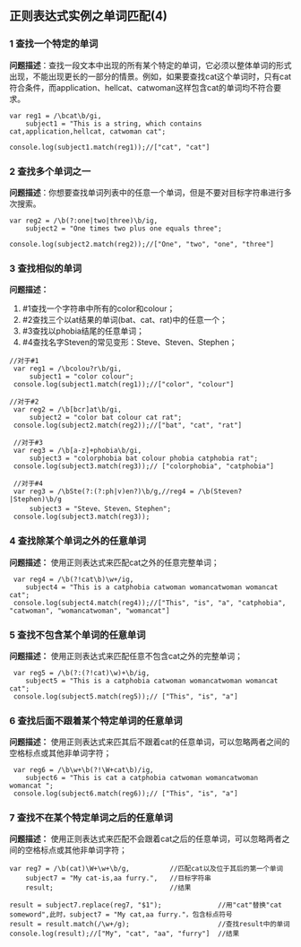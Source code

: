 ## 正则表达式实例之单词匹配(4)  
### 1 查找一个特定的单词  
**问题描述**：查找一段文本中出现的所有某个特定的单词，它必须以整体单词的形式出现，不能出现更长的一部分的情景。例如，如果要查找cat这个单词时，只有cat符合条件，而application、hellcat、catwoman这样包含cat的单词均不符合要求。


```
var reg1 = /\bcat\b/gi,
    subject1 = "This is a string, which contains cat,application,hellcat, catwoman cat";

console.log(subject1.match(reg1));//["cat", "cat"]
```

### 2 查找多个单词之一  
**问题描述**：你想要查找单词列表中的任意一个单词，但是不要对目标字符串进行多次搜索。  

```
var reg2 = /\b(?:one|two|three)\b/ig,
    subject2 = "One times two plus one equals three";

console.log(subject2.match(reg2));//["One", "two", "one", "three"]

```

### 3 查找相似的单词  
**问题描述：**  
1. #1查找一个字符串中所有的color和colour；
2. #2查找三个以at结果的单词(bat、cat、rat)中的任意一个；
3. #3查找以phobia结尾的任意单词；
4. #4查找名字Steven的常见变形：Steve、Steven、Stephen；  

```
//对于#1 
 var reg1 = /\bcolou?r\b/gi,
     subject1 = "color colour";
 console.log(subject1.match(reg1));//["color", "colour"]
```

```
//对于#2
 var reg2 = /\b[bcr]at\b/gi,
     subject2 = "color bat colour cat rat";
 console.log(subject2.match(reg2));//["bat", "cat", "rat"]
```

```
 //对于#3
 var reg3 = /\b[a-z]+phobia\b/gi,
     subject3 = "colorphobia bat colour phobia catphobia rat";
 console.log(subject3.match(reg3));// ["colorphobia", "catphobia"]
```

```
 //对于#4
 var reg3 = /\bSte(?:(?:ph|v)en?)\b/g,//reg4 = /\b(Steven?|Stephen)\b/g
     subject3 = "Steve、Steven、Stephen";
 console.log(subject3.match(reg3));
```
### 4 查找除某个单词之外的任意单词  
**问题描述：** 使用正则表达式来匹配cat之外的任意完整单词；  

```
 var reg4 = /\b(?!cat\b)\w+/ig,
    subject4 = "This is a catphobia catwoman womancatwoman womancat cat";
 console.log(subject4.match(reg4));//["This", "is", "a", "catphobia", "catwoman", "womancatwoman", "womancat"]
```
### 5 查找不包含某个单词的任意单词   
**问题描述：** 使用正则表达式来匹配任意不包含cat之外的完整单词；
```
 var reg5 = /\b(?:(?!cat)\w)+\b/ig,
    subject5 = "This is a catphobia catwoman womancatwoman womancat cat";
 console.log(subject5.match(reg5));// ["This", "is", "a"]
```
### 6 查找后面不跟着某个特定单词的任意单词  
**问题描述：** 使用正则表达式来匹其后不跟着cat的任意单词，可以忽略两者之间的空格标点或其他非单词字符；
```
 var reg6 = /\b\w+\b(?!\W+cat\b)/ig,
    subject6 = "This is cat a catphobia catwoman womancatwoman womancat ";
 console.log(subject6.match(reg6));// ["This", "is", "a"]
```
### 7 查找不在某个特定单词之后的任意单词  
**问题描述：** 使用正则表达式来匹配不会跟着cat之后的任意单词，可以忽略两者之间的空格标点或其他非单词字符；  

```
var reg7 = /\b(cat)\W+\w+\b/g,          //匹配cat以及位于其后的第一个单词
    subject7 = "My cat-is,aa furry.",   //目标字符串
    result;                             //结果

result = subject7.replace(reg7, "$1");              //用"cat"替换"cat someword",此时，subject7 = "My cat,aa furry."，包含标点符号
result = result.match(/\w+/g);                      //查找result中的单词                      
console.log(result);//["My", "cat", "aa", "furry"]  //结果
```
